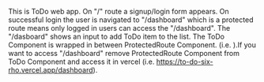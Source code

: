 This is ToDo web app. On "/" route a signup/login form appears. On successful login the user is navigated to "/dashboard" which is a protected route means only logged in users can access the "/dashboard". The "/dasboard" shows an input to add ToDo item to the list. The ToDo Component is wrapped in between ProtectedRoute Component. (i.e. <ProtectedRoute> <ProtectedRoute /> ).If you want to access "/dashboard" remove ProtectedRoute Component from ToDo Component and access it in vercel (i.e. https://to-do-six-rho.vercel.app/dashboard). 
